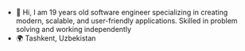 - 👋 Hi, I am 19 years old software engineer specializing in creating modern, scalable, and user-friendly applications. Skilled in problem solving and working independently
- 🌍 Tashkent, Uzbekistan



